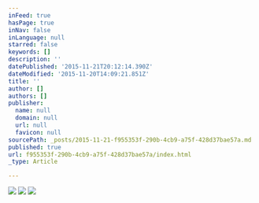 ```yaml
---
inFeed: true
hasPage: true
inNav: false
inLanguage: null
starred: false
keywords: []
description: ''
datePublished: '2015-11-21T20:12:14.390Z'
dateModified: '2015-11-20T14:09:21.851Z'
title: ''
author: []
authors: []
publisher:
  name: null
  domain: null
  url: null
  favicon: null
sourcePath: _posts/2015-11-21-f955353f-290b-4cb9-a75f-428d37bae57a.md
published: true
url: f955353f-290b-4cb9-a75f-428d37bae57a/index.html
_type: Article

---
```

![](https://the-grid-user-content.s3-us-west-2.amazonaws.com/244b65e9-ec98-401b-a43e-56c7eda7c46b.jpg)
![](https://the-grid-user-content.s3-us-west-2.amazonaws.com/f9f5480e-2351-49e2-adda-0ea2f73bb2e4.jpg)
![](https://the-grid-user-content.s3-us-west-2.amazonaws.com/c3170afe-e99b-419e-8482-025ecf95a593.jpg)